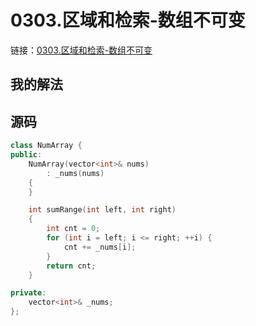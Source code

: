 # 0303.区域和检索-数组不可变

链接：[0303.区域和检索-数组不可变](https://leetcode.cn/problems/range-sum-query-immutable/)

## 我的解法

## 源码

```c++
class NumArray {
public:
    NumArray(vector<int>& nums)
        : _nums(nums)
    {
    }

    int sumRange(int left, int right)
    {
        int cnt = 0;
        for (int i = left; i <= right; ++i) {
            cnt += _nums[i];
        }
        return cnt;
    }

private:
    vector<int>& _nums;
};

```
